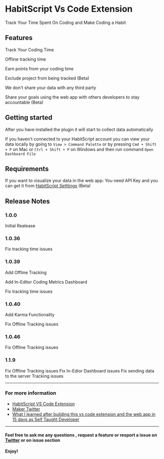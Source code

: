 # HabitScript Vs Code Extension

Track Your Time Spent On Coding and Make Coding a Habit

## Features

Track Your Coding Time

Offline tracking time

Earn points from your coding time

Exclude project from being tracked (Beta)

We don't share your data with any third party 

Share your goals using the web app  with others developers to stay accountable (Beta)

## Getting started

After you have installed the plugin it will start to collect data automatically

If you haven't connected to your HabitScript account you can view your data locally by going to `View > Command Palette` or by pressing `Cmd + Shift + P` on Mac or `Ctrl + Shift + P` on Windows and then run command `Open Dashboard File`


## Requirements

If you want to visualize your data in the web app: You need API Key and you can get it from  [HabitScript Setttings](https://habit-script.herokuapp.com/signup) (Beta)


## Release Notes



### 1.0.0

Initial Realease


### 1.0.36

Fix tracking time issues

### 1.0.39

Add Offline Tracking

Add In-Editor Coding Metrics Dashboard

Fix tracking time issues

### 1.0.40

Add Karma Functionality 

Fix Offline Tracking issues

### 1.0.46

Fix Offline Tracking  issues

### 1.1.9

Fix Offline Tracking  issues
Fix In-Edior Dashboard  issues
Fix sending data to the server Tracking  issues

-----------------------------------------------------------------------------------------------------------

### For more information

* [HabitScript VS Code Extension](https://marketplace.visualstudio.com/items?itemName=IliasHaddad.habitscript)
* [Maker Twitter](https://twitter.com/IliasHaddad3)
* [What I learned after building this vs code extension and the web app in 15 days as Self Taught Developer](https://medium.com/@iliashaddad/what-i-learned-after-building-my-first-product-in-15-days-as-self-taught-developer-ec856e72b05)



-----------------------------------------------------------------------------------------------------------

#### Feel free to ask me any questions , request a feature or resport a issue on [Twitter](https://twitter.com/IliasHaddad3) or on issue section 


**Enjoy!**
